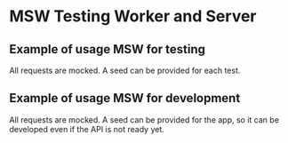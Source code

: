 # MSW Testing Worker and Server

## Example of usage MSW for testing

All requests are mocked. A seed can be provided for each test.

## Example of usage MSW for development

All requests are mocked. A seed can be provided for the app, so it can be developed even if the API is not ready yet.
